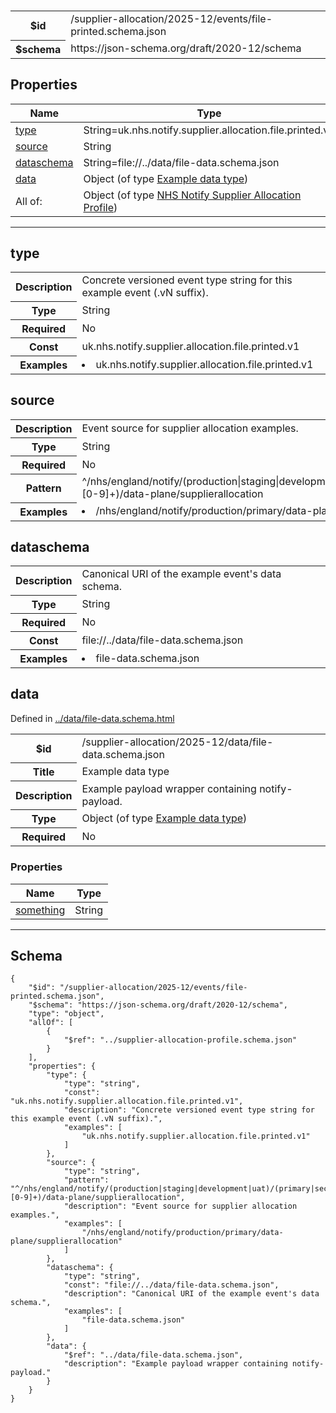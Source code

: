 

# 



<table>
<tbody>
<tr><th>$id</th><td>/supplier-allocation/2025-12/events/file-printed.schema.json</td></tr>
<tr><th>$schema</th><td>https://json-schema.org/draft/2020-12/schema</td></tr>
</tbody>
</table>

## Properties

<table class="jssd-properties-table"><thead><tr><th colspan="2">Name</th><th>Type</th></tr></thead><tbody><tr><td colspan="2"><a href="#type">type</a></td><td>String=uk.nhs.notify.supplier.allocation.file.printed.v1</td></tr><tr><td colspan="2"><a href="#source">source</a></td><td>String</td></tr><tr><td colspan="2"><a href="#dataschema">dataschema</a></td><td>String=file://../data/file-data.schema.json</td></tr><tr><td colspan="2"><a href="#data">data</a></td><td>Object (of type <a href="../data/file-data.schema.html">Example data type</a>)</td></tr><tr><td colspan="2" rowspan="1">All of:</td><td>Object (of type <a href="../supplier-allocation-profile.schema.html">NHS Notify Supplier Allocation Profile</a>)</td></tr></tbody></table>



<hr />


## type


<table class="jssd-property-table">
  <tbody>
    <tr>
      <th>Description</th>
      <td colspan="2">Concrete versioned event type string for this example event (.vN suffix).</td>
    </tr>
    <tr><th>Type</th><td colspan="2">String</td></tr>
    <tr>
      <th>Required</th>
      <td colspan="2">No</td>
    </tr>
    <tr>
      <th>Const</th>
      <td colspan="2">uk.nhs.notify.supplier.allocation.file.printed.v1</td>
    </tr><tr>
      <th>Examples</th>
      <td colspan="2"><li>uk.nhs.notify.supplier.allocation.file.printed.v1</li></td>
    </tr>
  </tbody>
</table>




## source


<table class="jssd-property-table">
  <tbody>
    <tr>
      <th>Description</th>
      <td colspan="2">Event source for supplier allocation examples.</td>
    </tr>
    <tr><th>Type</th><td colspan="2">String</td></tr>
    <tr>
      <th>Required</th>
      <td colspan="2">No</td>
    </tr>
    <tr>
      <th>Pattern</th>
      <td colspan="2">^/nhs/england/notify/(production|staging|development|uat)/(primary|secondary|dev-[0-9]+)/data-plane/supplierallocation</td>
    </tr><tr>
      <th>Examples</th>
      <td colspan="2"><li>/nhs/england/notify/production/primary/data-plane/supplierallocation</li></td>
    </tr>
  </tbody>
</table>




## dataschema


<table class="jssd-property-table">
  <tbody>
    <tr>
      <th>Description</th>
      <td colspan="2">Canonical URI of the example event&#x27;s data schema.</td>
    </tr>
    <tr><th>Type</th><td colspan="2">String</td></tr>
    <tr>
      <th>Required</th>
      <td colspan="2">No</td>
    </tr>
    <tr>
      <th>Const</th>
      <td colspan="2">file://../data/file-data.schema.json</td>
    </tr><tr>
      <th>Examples</th>
      <td colspan="2"><li>file-data.schema.json</li></td>
    </tr>
  </tbody>
</table>




## data

  <p>Defined in <a href="../data/file-data.schema.html">../data/file-data.schema.html</a></p>

<table class="jssd-property-table">
  <tbody>
    <tr>
      <th>$id</th>
      <td colspan="2">/supplier-allocation/2025-12/data/file-data.schema.json</td>
    </tr>
    <tr>
      <th>Title</th>
      <td colspan="2">Example data type</td>
    </tr>
    <tr>
      <th>Description</th>
      <td colspan="2">Example payload wrapper containing notify-payload.</td>
    </tr>
    <tr><th>Type</th><td colspan="2">Object (of type <a href="../data/file-data.schema.html">Example data type</a>)</td></tr>
    <tr>
      <th>Required</th>
      <td colspan="2">No</td>
    </tr>
    
  </tbody>
</table>

### Properties
  <table class="jssd-properties-table"><thead><tr><th colspan="2">Name</th><th>Type</th></tr></thead><tbody><tr><td colspan="2"><a href="#datasomething">something</a></td><td>String</td></tr></tbody></table>








<hr />

## Schema
```
{
    "$id": "/supplier-allocation/2025-12/events/file-printed.schema.json",
    "$schema": "https://json-schema.org/draft/2020-12/schema",
    "type": "object",
    "allOf": [
        {
            "$ref": "../supplier-allocation-profile.schema.json"
        }
    ],
    "properties": {
        "type": {
            "type": "string",
            "const": "uk.nhs.notify.supplier.allocation.file.printed.v1",
            "description": "Concrete versioned event type string for this example event (.vN suffix).",
            "examples": [
                "uk.nhs.notify.supplier.allocation.file.printed.v1"
            ]
        },
        "source": {
            "type": "string",
            "pattern": "^/nhs/england/notify/(production|staging|development|uat)/(primary|secondary|dev-[0-9]+)/data-plane/supplierallocation",
            "description": "Event source for supplier allocation examples.",
            "examples": [
                "/nhs/england/notify/production/primary/data-plane/supplierallocation"
            ]
        },
        "dataschema": {
            "type": "string",
            "const": "file://../data/file-data.schema.json",
            "description": "Canonical URI of the example event's data schema.",
            "examples": [
                "file-data.schema.json"
            ]
        },
        "data": {
            "$ref": "../data/file-data.schema.json",
            "description": "Example payload wrapper containing notify-payload."
        }
    }
}
```


